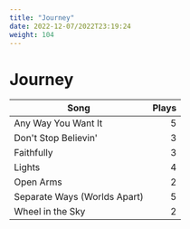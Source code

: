 ```yaml
---
title: "Journey"
date: 2022-12-07/2022T23:19:24
weight: 104
---
```


# Journey

 Song | Plays 
----- | -----:
Any Way You Want It | 5
Don't Stop Believin' | 3
Faithfully | 3
Lights | 4
Open Arms | 2
Separate Ways (Worlds Apart) | 5
Wheel in the Sky | 2
